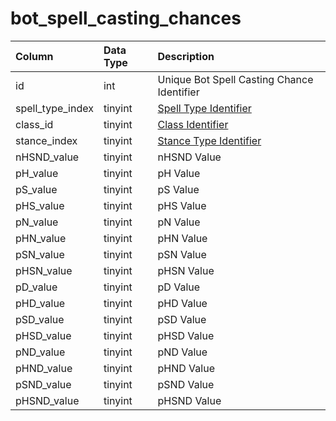 # bot\_spell\_casting\_chances

| Column | Data Type | Description |
| :--- | :--- | :--- |
| id | int | Unique Bot Spell Casting Chance Identifier |
| spell\_type\_index | tinyint | [Spell Type Identifier](../../../../categories/spells/spell-types) |
| class\_id | tinyint | [Class Identifier](../../../../categories/player/class-list) |
| stance\_index | tinyint | [Stance Type Identifier](../../../../categories/bots/stance-types) |
| nHSND\_value | tinyint | nHSND Value |
| pH\_value | tinyint | pH Value |
| pS\_value | tinyint | pS Value |
| pHS\_value | tinyint | pHS Value |
| pN\_value | tinyint | pN Value |
| pHN\_value | tinyint | pHN Value |
| pSN\_value | tinyint | pSN Value |
| pHSN\_value | tinyint | pHSN Value |
| pD\_value | tinyint | pD Value |
| pHD\_value | tinyint | pHD Value |
| pSD\_value | tinyint | pSD Value |
| pHSD\_value | tinyint | pHSD Value |
| pND\_value | tinyint | pND Value |
| pHND\_value | tinyint | pHND Value |
| pSND\_value | tinyint | pSND Value |
| pHSND\_value | tinyint | pHSND Value |


